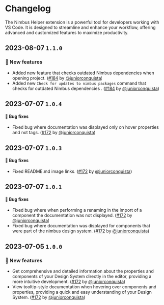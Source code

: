 # Changelog

The Nimbus Helper extension is a powerful tool for developers working with VS Code. It is designed to streamline and enhance your workflow, offering advanced and customized features to maximize productivity.

## 2023-08-07 `1.1.0`

### 🎉 New features

- Added new feature that checks outdated Nimbus dependencies when opening project. ([#184](https://github.com/TiendaNube/nimbus-design-system/pull/184) by [@juniorconquista](https://github.com/juniorconquista))
- Added new `Check for updates to nimbus packages` command that checks for outdated Nimbus dependencies . ([#184](https://github.com/TiendaNube/nimbus-design-system/pull/184) by [@juniorconquista](https://github.com/juniorconquista))

## 2023-07-07 `1.0.4`

#### 🐛 Bug fixes

- Fixed bug where documentation was displayed only on hover properties and not tags. ([#172](https://github.com/TiendaNube/nimbus-design-system/pull/172) by [@juniorconquista](https://github.com/juniorconquista))

## 2023-07-07 `1.0.3`

#### 🐛 Bug fixes

- Fixed README.md image links. ([#172](https://github.com/TiendaNube/nimbus-design-system/pull/172) by [@juniorconquista](https://github.com/juniorconquista))

## 2023-07-07 `1.0.1`

#### 🐛 Bug fixes

- Fixed bug where when performing a renaming in the import of a component the documentation was not displayed. ([#172](https://github.com/TiendaNube/nimbus-design-system/pull/172) by [@juniorconquista](https://github.com/juniorconquista))
- Fixed bug where documentation was displayed for components that were part of the nimbus design system. ([#172](https://github.com/TiendaNube/nimbus-design-system/pull/172) by [@juniorconquista](https://github.com/juniorconquista))

## 2023-07-05 `1.0.0`

### 🎉 New features

- Get comprehensive and detailed information about the properties and components of your Design System directly in the editor, providing a more intuitive development. ([#172](https://github.com/TiendaNube/nimbus-design-system/pull/172) by [@juniorconquista](https://github.com/juniorconquista))
- View tooltip-style documentation when hovering over components and properties, providing a quick and easy understanding of your Design System. ([#172](https://github.com/TiendaNube/nimbus-design-system/pull/172) by [@juniorconquista](https://github.com/juniorconquista))
